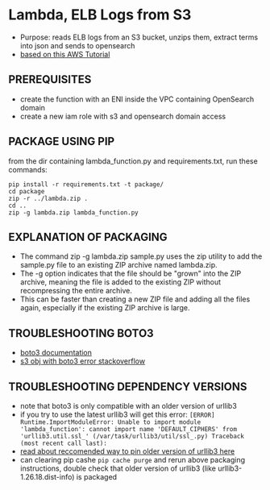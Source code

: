 # Lambda, ELB Logs from S3
- Purpose: reads ELB logs from an S3 bucket, unzips them, extract terms into json and sends to opensearch
- [based on this AWS Tutorial](https://docs.aws.amazon.com/opensearch-service/latest/developerguide/integrations.html#integrations-s3-lambda)

## PREREQUISITES
- create the function with an ENI inside the VPC containing OpenSearch domain
- create a new iam role with s3 and opensearch domain access

## PACKAGE USING PIP
from the dir containing lambda_function.py and requirements.txt, run these commands:

```
pip install -r requirements.txt -t package/
cd package
zip -r ../lambda.zip .
cd ..
zip -g lambda.zip lambda_function.py
```

## EXPLANATION OF PACKAGING
- The command zip -g lambda.zip sample.py uses the zip utility to add the sample.py file to an existing ZIP archive named lambda.zip.
- The -g option indicates that the file should be "grown" into the ZIP archive, meaning the file is added to the existing ZIP without recompressing the entire archive.
- This can be faster than creating a new ZIP file and adding all the files again, especially if the existing ZIP archive is large.

## TROUBLESHOOTING BOTO3
- [boto3 documentation](boto3.amazonaws.com/v1/documentation/api/latest/reference/services/s3/client/put_object.html)
- [s3 obj with boto3 error stackoverflow](https://stackoverflow.com/questions/31976273/open-s3-object-as-a-string-with-boto3)

## TROUBLESHOOTING DEPENDENCY VERSIONS
- note that boto3 is only compatible with an older version of urllib3
- if you try to use the latest urllib3 will get this error:
```[ERROR] Runtime.ImportModuleError: Unable to import module 'lambda_function': cannot import name 'DEFAULT_CIPHERS' from 'urllib3.util.ssl_' (/var/task/urllib3/util/ssl_.py) Traceback (most recent call last):```
- [read about reccomended way to pin older version of urllib3 here](https://urllib3.readthedocs.io/en/stable/v2-migration-guide.html#importerror-cannot-import-name-default-ciphers-from-urllib3-util-ssl)
- can clearing pip cashe ```pip cache purge``` and rerun above packaging instructions, double check that older version of urllib3 (like urllib3-1.26.18.dist-info) is packaged
